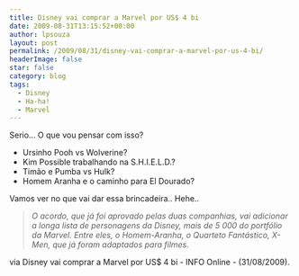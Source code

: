 ```yaml
---
title: Disney vai comprar a Marvel por US$ 4 bi
date: 2009-08-31T13:15:52+00:00
author: lpsouza
layout: post
permalink: /2009/08/31/disney-vai-comprar-a-marvel-por-us-4-bi/
headerImage: false
star: false
category: blog
tags:
  - Disney
  - Ha-ha!
  - Marvel
---
```

Serio... O que vou pensar com isso?

  * Ursinho Pooh vs Wolverine?
  * Kim Possible trabalhando na S.H.I.E.L.D.?
  * Timão e Pumba vs Hulk?
  * Homem Aranha e o caminho para El Dourado?

Vamos ver no que vai dar essa brincadeira.. Hehe..

> _O acordo, que já foi aprovado pelas duas companhias, vai adicionar a longa lista de personagens da Disney, mais de 5 000 do portfólio da Marvel. Entre eles, o Homem-Aranha, o Quarteto Fantástico, X-Men, que já foram adaptados para filmes._

via Disney vai comprar a Marvel por US$ 4 bi - INFO Online - (31/08/2009).
